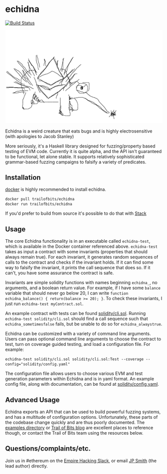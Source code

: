 # echidna

[![Build Status](https://travis-ci.org/trailofbits/echidna.svg?branch=master)](https://travis-ci.org/trailofbits/echidna)

![echidna logo](echidna.png)

Echidna is a weird creature that eats bugs and is highly electrosensitive (with apologies to Jacob Stanley)

More seriously, it's a Haskell library designed for fuzzing/property based testing of EVM code.
Currently it is quite alpha, and the API isn't guaranteed to be functional, let alone stable.
It supports relatively sophisticated grammar-based fuzzing campaigns to falsify a variety of predicates.

## Installation

[docker](https://www.docker.com/) is highly recommended to install echidna.

```
docker pull trailofbits/echidna
docker run trailofbits/echidna
```

If you'd prefer to build from source it's possible to do that with [Stack](https://docs.haskellstack.org/en/stable/README/)

## Usage

The core Echidna functionality is in an executable called `echidna-test`, which is available in the Docker container referenced above.
`echidna-test` takes as input a contract with some invariants (properties that should always remain true).
For each invariant, it generates random sequences of calls to the contract and checks if the invariant holds.
If it can find some way to falsify the invariant, it prints the call sequence that does so.
If it can't, you have some assurance the contract is safe.

Invariants are simple solidity functions with names beginning `echidna_`, no arguments, and a boolean return value.
For example, if I have some `balance` variable that should never go below 20, I can write `function echidna_balance() { return(balance >= 20); }`.
To check these invariants, I just run `echidna-test myContract.sol`.

An example contract with tests can be found [solidity/cli.sol](solidity/cli.sol). Running
`echidna-test solidity/cli.sol` should find a call sequence such that `echidna_sometimesfalse` fails, but be unable to do so for `echidna_alwaystrue`.

Echidna can be customized with a variety of command line arguments. Users can pass optional command line arguments to choose the contract to test, turn on coverage guided testing, and load a configuration file. For example:
```
echidna-test solidity/cli.sol solidity/cli.sol:Test --coverage --config="solidity/config.yaml"
```
The configuration file allows users to choose various EVM and test generation parameters within Echidna and is in yaml format. An example config file, along with documentation, can be found at [solidity/config.yaml](solidity/config.yaml).

## Advanced Usage

Echidna exports an API that can be used to build powerful fuzzing systems, and has a multitude of configuration options.
Unfortunately, these parts of the codebase change quickly and are thus poorly documented.
The [examples directory](examples) or [Trail of Bits blog](https://blog.trailofbits.com/2018/05/03/state-machine-testing-with-echidna/) are excellent places to reference though, or contact the Trail of Bits team using the resources below.

## Questions/complaints/etc.

Join us in #ethereum on the [Empire Hacking Slack](https://empireslacking.herokuapp.com), or email [JP Smith](mailto:jp@trailofbits.com) (the lead author) directly.
